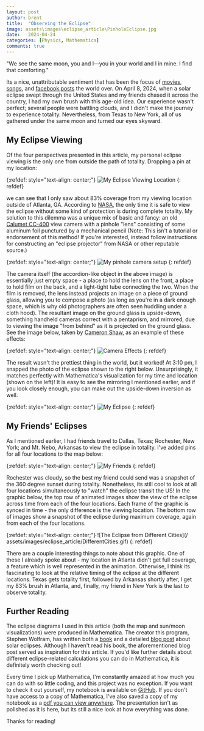 ```yaml
---
layout: post
author: brent
title:  "Observing the Eclipse"
image: assets\images\eclipse_article\PinholeEclipse.jpg
date:   2024-04-24
categories: [Physics, Mathematica]
comments: true
---
```

"We see the same moon, you and I—you in your world and I in mine. I find that comforting."

Its a nice, unattributable sentiment that has been the focus of [movies](https://en.wikipedia.org/wiki/Under_the_Same_Moon), [songs](https://www.youtube.com/watch?v=mx-UzMiNK5A), and [facebook posts](https://duckduckgo.com/?t=h_&q=under+the+same+moon+quote&iax=images&ia=images) the world over.
On April 8, 2024, when a solar eclipse swept through the United States and my friends chased it across the country, I had my own brush with this age-old idea.
Our experience wasn't perfect; several people were battling clouds, and I didn't make the journey to experience totality.
Nevertheless, from Texas to New York, all of us gathered under the same moon and turned our eyes skyward.

## My Eclipse Viewing
Of the four perspectives presented in this article, my personal eclipse viewing is the only one from outside the path of totality.
Dropping a pin at my location: 

{:refdef: style="text-align: center;"}
![My Eclipse Viewing Location](\assets\images\eclipse_article\MyLocation.png)
{: refdef}

we can see that I only saw about 83% coverage from my viewing location outside of Atlanta, GA.
According to [NASA](https://science.nasa.gov/eclipses/safety/), the only time it is safe to view the eclipse without some kind of protection is during complete totality.
My solution to this dilemma was a unique mix of basic and fancy: an old [Calumet CC-400](http://camera-wiki.org/wiki/Calumet_CC-400) view camera with a pinhole "lens" consisting of some aluminum foil punctured by a mechanical pencil (Note: This isn't a tutorial or endorsement of this method! If you're interested, instead follow instructions for constructing an "eclipse projector" from NASA or other reputable source.)

{:refdef: style="text-align: center;"}
![My pinhole camera setup](/assets/images/eclipse_article/PinholeCamera.jpg)
{: refdef}

The camera itself (the accordion-like object in the above image) is essentially just empty space - a place to hold the lens on the front, a place to hold film on the back, and a light-tight tube connecting the two.
When the film is removed, the lens instead projects an image on a piece of ground glass, allowing you to compose a photo (as long as you're in a dark enough space, which is why old photographers are often seen huddling under a cloth hood).
The resultant image on the ground glass is upside-down, something handheld cameras correct with a pentaprism, and mirrored, due to viewing the image "from behind" as it is projected on the ground glass. 
See the image below, taken by [Cameron Shaw](https://www.flickr.com/photos/camshaw/51280977749/in/pool-camerawiki/), as an example of these effects: 

{:refdef: style="text-align: center;"}
![Camera Effects](/assets/images/eclipse_article/GroundGlass.jpg)
{: refdef}

The result wasn't the prettiest thing in the world, but it worked! At 3:10 pm, I snapped the photo of the eclipse shown to the right below. 
Unsurprisingly, it matches perfectly with Mathematica's visualization for my time and location (shown on the left)! 
It is easy to see the mirroring I mentioned earlier, and if you look closely enough, you can make out the upside-down inversion as well. 

{:refdef: style="text-align: center;"}
![My Eclipse](/assets/images/eclipse_article/Comparison.png)
{: refdef}

## My Friends' Eclipses

As I mentioned earlier, I had friends travel to Dallas, Texas; Rochester, New York; and Mt. Nebo, Arkansas to view the eclipse in totality.
I've added pins for all four locations to the map below:

{:refdef: style="text-align: center;"}
![My Friends](/assets/images/eclipse_article/FriendLocations.png)
{: refdef}

Rochester was cloudy, so the best my friend could send was a snapshot of the 360 degree sunset during totality.
Nonetheless, its still cool to look at all four locations simultaneously to "watch" the eclipse transit the US!
In the graphic below, the top row of animated images show the view of the eclipse across time from each of the four locations.
Each frame of the graphic is synced in time - the only difference is the viewing location.
The bottom row of images show a snapshot of the eclipse during maximum coverage, again from each of the four locations.

{:refdef: style="text-align: center;"}
![The Eclipse from Different Cities](/
assets/images/eclipse_article/DifferentCities.gif)
{: refdef}

There are a couple interesting things to note about this graphic.
One of these I already spoke about - my location in Atlanta didn't get full coverage, a feature which is well represented in the animation.
Otherwise, I think its fascinating to look at the relative timing of the eclipse at the different locations.
Texas gets totality first, followed by Arkansas shortly after, I get my 83% brush in Atlanta, and, finally, my friend in New York is the last to observe totality. 

## Further Reading
The eclipse diagrams I used in this article (both the map and sun/moon visualizations) were produced in Mathematica.
The creator this program, Stephen Wolfram, has written both a [book](https://www.amazon.com/Predicting-Eclipse-Multimillennium-Tale-Computation/dp/1579550878/) and a detailed [blog post](https://writings.stephenwolfram.com/2024/03/computing-the-eclipse-astronomy-in-the-wolfram-language/) about solar eclipses.
Although I haven't read his book, the aforementioned blog post served as inspiration for this article.
If you'd like further details about different eclipse-related calculations you can do in Mathematica, it is definitely worth checking out!

Every time I pick up Mathematica, I'm constantly amazed at how much you can do with so little coding, and this project was no exception.
If you want to check it out yourself, my notebook is available on [GitHub](https://github.com/limyansky/MyEclipse_2024).
If you don't have access to a copy of Mathematica, I've also saved a copy of my notebook as a [pdf you can view anywhere](https://github.com/limyansky/MyEclipse_2024/blob/main/EclipseCalculations.pdf).
The presentation isn't as polished as it is here, but its still a nice look at how everything was done. 

Thanks for reading!